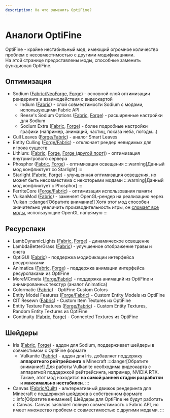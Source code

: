 ```yaml
---
description: На что заменить OptiFine?
---
```

# Аналоги OptiFine
OptiFine - крайне нестабильный мод, имеющий огромное количество проблем с несовместимостью с другими модификациями.  
На этой странице предоставлены моды, способные заменить функционал OptiFine.

## Оптимизация
* Sodium ([Fabric/NeoForge](https://modrinth.com/mod/sodium), [Forge](https://modrinth.com/mod/embeddium)) - основной слой оптимизации рендеринга и взаимодействия с видеокартой
    * Indium ([Fabric](https://modrinth.com/mod/indium)) - слой совместимости Sodium с модами, использующими Fabric API
    * Reese's Sodium Options ([Fabric](https://modrinth.com/mod/reeses-sodium-options), [Forge](https://modrinth.com/mod/textrues-embeddium-options)) - расширенные настройки для Sodium
    * Sodium Extra ([Fabric](https://modrinth.com/mod/sodium-extra), [Forge](https://modrinth.com/mod/rubidium-extra)) - более подробные настройки графики (например, анимаций, частиц, показа неба, погоды...)
* Cull Leaves ([Forge/Fabric](https://modrinth.com/mod/cull-leaves)) - аналог Smart Leaves
* Entity Culling ([Forge/Fabric](https://modrinth.com/mod/entityculling)) - отключает рендер невидимых для игрока существ
* Lithium: ([Fabric](https://modrinth.com/mod/lithium), [Forge](https://modrinth.com/mod/canary), [Forge (другой порт)](https://modrinth.com/mod/radium)) - оптимизация внутриигрового сервера
* Phosphor ([Fabric](https://modrinth.com/mod/phosphor), [Forge](https://modrinth.com/mod/radon)) - оптимизация освещения
    :::warning[Данный мод конфликтует со Starlight]
    :::
* Starlight ([Fabric](https://modrinth.com/mod/starlight), [Forge](https://modrinth.com/mod/starlight-forge)) - улучшенная оптимизация освещения, но может быть несовместима с некоторыми модами
    :::warning[Данный мод конфликтует с Phosphor]
    :::
* FerriteCore ([Forge/Fabric](https://modrinth.com/mod/ferrite-core)) - оптимизация использования памяти
* VulkanMod ([Fabric](https://modrinth.com/mod/vulkanmod)) - заменяет OpenGL-рендер на реализацию через Vulkan
    :::danger[Обратите внимание!]
    Хотя этот мод способен значительно увеличить производительность игры, он [сломает все моды](https://github.com/xCollateral/VulkanMod/discussions/226), использующие OpenGL напрямую
    :::

## Ресурспаки
* LambDynamicLights ([Fabric](https://modrinth.com/mod/lambdynamiclights), [Forge](https://www.curseforge.com/minecraft/mc-mods/dynamiclights-reforged)) - динамическое освещение
* LambdaBetterGrass ([Fabric](https://modrinth.com/mod/lambdabettergrass)) - улучшенное отображение травы и снега
* OptiGUI ([Fabric](https://modrinth.com/mod/optigui)) - поддержка модификации интерфейса ресурспаками
* Animatica ([Fabric](https://modrinth.com/mod/animatica), [Forge](https://www.curseforge.com/minecraft/mc-mods/animaticareforged)) - поддержка анимации интерфейса ресурспаками из OptiFine
* MoreMCmeta ([Forge/Fabric](https://modrinth.com/mod/moremcmeta)) - поддержка анимаций из OptiFine и анимированных текстур (аналог Animatica)
* Colormatic ([Fabric](https://modrinth.com/mod/colormatic)) - OptiFine Custom Colors
* Entity Model Features ([Forge/Fabric](https://modrinth.com/mod/entity-model-features)) - Custom Entity Models из OptiFine
* CIT Resewn ([Fabric](https://modrinth.com/mod/cit-resewn)) - Custom Item Textures из OptiFine
* Entity Texture Features ([Forge/Fabric](https://modrinth.com/mod/entitytexturefeatures)) - Custom Entity Textures, Random Entity Textures из OptiFine
* Continuity ([Fabric](https://modrinth.com/mod/continuity), [Forge](https://modrinth.com/mod/connectedness)) - Connected Textures из OptiFine



## Шейдеры
* Iris ([Fabric](https://modrinth.com/mod/iris), [Forge](https://modrinth.com/mod/oculus)) - аддон для Sodium, поддерживает шейдеры в совместимом с OptiFine формате
    * Vulkanite ([Fabric](https://modrinth.com/mod/vulkanite-mod)) - аддон для Iris, добавляет поддержку **аппаратного рейтрейсинга** в Minecraft
        :::danger[Обратите внимание!]
        Для работы Vulkanite необходима видеокарта с аппаратной поддержкой рейтрейсинга, например, NVIDIA RTX.  
        Также, этот мод находится **на самой ранней стадии разработки** и **максимально нестабилен**.
        :::
* Canvas ([Fabric/Quilt](https://modrinth.com/mod/canvas)) - альтернативный движок рендеринга для Minecraft с поддержкой шейдеров в собственном формате
    :::info[Обратите внимание!]
    Шейдеры для OptiFine не будут работать с Canvas. Canvas заявляет полную совместимость с Fabric API, но имеет множество проблем с совместимостью с другими модами.
    :::